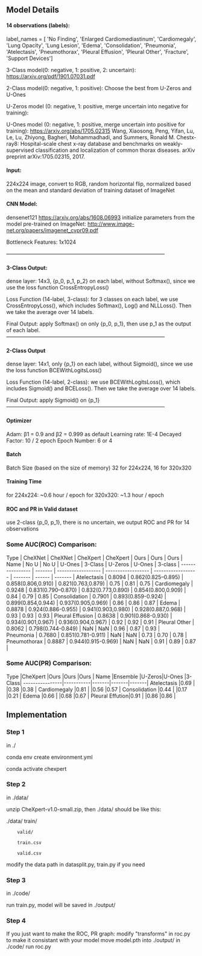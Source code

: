 ## Model Details

#### 14 observations (labels):
label_names = [ 'No Finding', 'Enlarged Cardiomediastinum', 'Cardiomegaly', 'Lung Opacity', 'Lung Lesion', 'Edema', 'Consolidation', 'Pneumonia', 'Atelectasis', 'Pneumothorax', 'Pleural Effusion', 'Pleural Other', 'Fracture', 'Support Devices']


3-Class model(0: negative, 1: positive, 2: uncertain):
https://arxiv.org/pdf/1901.07031.pdf

2-Class model(0: negative, 1: positive):
Choose the best from U-Zeros and U-Ones

U-Zeros model (0: negative, 1: positive, merge uncertain into negative for training):

U-Ones model (0: negative, 1: positive, merge uncertain into positive for training):
https://arxiv.org/abs/1705.02315  Wang, Xiaosong, Peng, Yifan, Lu, Le, Lu, Zhiyong, Bagheri, Mohammadhadi, and Summers, Ronald M. Chestx-ray8: Hospital-scale chest x-ray database and benchmarks on weakly-supervised classification and localization of common thorax diseases. arXiv preprint arXiv:1705.02315, 2017.


#### Input:
224x224 image, convert to RGB, random horizontal flip, normalized based on the mean and standard deviation of training dataset of ImageNet


#### CNN Model:
densenet121 https://arxiv.org/abs/1608.06993
initialize parameters from the model pre-trained on ImageNet:
http://www.image-net.org/papers/imagenet_cvpr09.pdf 

Bottleneck Features:  1x1024 

——————————————————————————————
#### 3-Class Output:
dense layer: 14x3,  {p_0, p_1, p_2} on each label,  without Softmax(), since we use the loss function CrossEntropyLoss()

Loss Function (14-label, 3-class):
for 3 classes on each label, we use CrossEntropyLoss(), which includes Softmax(), Log() and NLLLoss(). Then we take the average over 14 labels.

Final Output: apply Softmax() on only {p_0, p_1}, then use p_1 as the output of each label.
——————————————————————————————
#### 2-Class Output
dense layer: 14x1,  only {p_1} on each label,  without Sigmoid(), since we use the loss function BCEWithLogitsLoss()

Loss Function (14-label, 2-class):
we use BCEWithLogitsLoss(), which includes Sigmoid() and BCELoss(). Then we take the average over 14 labels.

Final Output:  apply Sigmoid() on {p_1}
——————————————————————————————


#### Optimizer
Adam: β1 = 0.9 and β2 = 0.999 as default
Learning rate: 1E-4
Decayed Factor: 10 / 2 epoch
Epoch Number: 6 or 4

#### Batch
Batch Size (based on the size of memory)
32 for 224x224, 16 for 320x320

#### Training Time
for 224x224: ~0.6 hour / epoch
for 320x320: ~1.3 hour / epoch


#### ROC and PR in Valid dataset
use 2-class {p_0, p_1}, there is no uncertain,
we output ROC and PR for 14 observations


### Some AUC(ROC) Comparison:


Type             | CheXNet |    CheXNet         |   CheXpert         |  CheXpert          | Ours    | Ours   | Ours    |
Name             | No U    |    No U            |   U-Ones           |  3-Class           | U-Zeros | U-Ones | 3-class |
---------------- | ------- | ------------------ | ------------------ | ------------------ | ------- | ------ | ------- |
Atelectasis		 | 0.8094  | 0.862(0.825–0.895) | 0.858(0.806,0.910) | 0.821(0.763,0.879) | 0.75    | 0.81   | 0.75    |
Cardiomegaly	 | 0.9248  | 0.831(0.790–0.870) | 0.832(0.773,0.890) | 0.854(0.800,0.909) | 0.84    | 0.79   | 0.85    |
Consolidation	 | 0.7901  | 0.893(0.859-0.924) | 0.899(0.854,0.944) | 0.937(0.905,0.969) | 0.86    | 0.86   | 0.87    |
Edema			 | 0.8878  | 0.924(0.886-0.955) | 0.941(0.903,0.980) | 0.928(0.887,0.968) | 0.93    | 0.93   | 0.93    |
Pleural Effusion | 0.8638  | 0.901(0.868-0.930) | 0.934(0.901,0.967) | 0.936(0.904,0.967) | 0.92    | 0.92   | 0.91    |
Pleural Other	 | 0.8062  | 0.798(0.744-0.849) | NaN                | NaN                | 0.96    | 0.87   | 0.93	   |	
Pneumonia		 | 0.7680  | 0.851(0.781-0.911) | NaN                | NaN                | 0.73    | 0.70   | 0.78    |	
Pneumothorax	 | 0.8887  | 0.944(0.915-0.969) | NaN                | NaN                | 0.91    | 0.89   | 0.87    |


### Some AUC(PR) Comparison:
Type			|CheXpert	|Ours	|Ours	|Ours	|
Name			|Ensemble	|U-Zeros|U-Ones	|3-Class|
----------------|-----------|-------|-------|-------|
Atelectasis		|0.69		|		|0.38	|0.38	|
Cardiomegaly	|0.81		|		|0.56	|0.57	|
Consolidation	|0.44		|		|0.17	|0.21	|
Edema			|0.66		|		|0.68	|0.67	|
Pleural Effution|0.91		|		|0.86	|0.86	|


## Implementation

### Step 1
in ./

conda env create environment.yml

conda activate chexpert

### Step 2
in ./data/

unzip CheXpert-v1.0-small.zip, then ./data/ should be like this:

./data/ train/

		valid/

		train.csv

		valid.csv

modify the data path in datasplit.py, train.py if you need


### Step 3
in ./code/

run train.py, model will be saved in ./output/

### Step 4
If you just want to make the ROC, PR graph:
modify "transforms" in roc.py to make it consistant with your model
move model.pth into ./output/
in ./code/
run roc.py

